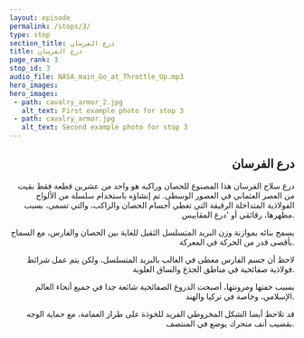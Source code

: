 ```yaml
---
layout: episode
permalink: /stops/3/
type: stop
section_title: درع الفرسان
title: درع الفرسان
page_rank: 3
stop_id: 3
audio_file: NASA_main_Go_at_Throttle_Up.mp3
hero_images:
hero_images:
 - path: cavalry_armor_2.jpg
   alt_text: First example photo for stop 3
 - path: cavalry_armor.jpg
   alt_text: Second example photo for stop 3
---
```



<h2 align="right">درع الفرسان</h2>

<p align="right">درع سلاح الفرسان هذا المصنوع للحصان وراكبه هو واحد من عشرين قطعة فقط بقيت من العصر العثماني في العصور الوسطى. تم إنشاؤه باستخدام سلسلة من الألواح الفولاذية المتداخلة الرقيقة التي تغطي أجسام الحصان والراكب، والتي تسمى، بسبب مظهرها، رقائقي أو 'درع المقاييس.</p>

<p align="right">يسمح بنائه بموازنة وزن البريد المتسلسل الثقيل للغاية بين الحصان والفارس، مع السماح بأقصى قدر من الحركة في المعركة.</p>

<p align="right">لاحظ أن جسم الفارس مغطى في الغالب بالبريد المتسلسل، ولكن يتم عمل شرائط فولاذية صفائحية في مناطق الجذع والساق العلوية.</p>

<p align="right">بسبب خفتها ومرونتها، أصبحت الدروع الصفائحية شائعة جدا في جميع أنحاء العالم الإسلامي، وخاصة في تركيا والهند.</p>

<p align="right">قد تلاحظ أيضا الشكل المخروطي الفريد للخوذة على طراز العمامة، مع حماية الوجه بقضيب أنف متحرك يوضع في المنتصف.</p>

